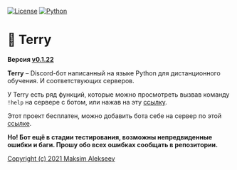 [![License](https://img.shields.io/github/license/onixuniverse/terry-bot)](https://www.apache.org/licenses/LICENSE-2.0)
[![Python](https://img.shields.io/badge/python-3.9-blue.svg)](https://python.org)

# 🤖 Terry

**Версия [v0.1.22](CHANGELOG.md)**

**Terry** – Discord-бот написанный на языке Python для дистанционного обучения. И соответствующих серверов.

У Terry есть ряд функций, которые можно просмотреть вызвав команду `!help` на сервере с ботом, или нажав на эту [ссылку](docs\commands.md).

Этот проект бесплатен, можно добавить бота себе на сервер по этой [ссылке](https://discord.com/api/oauth2/authorize?client_id=663412377693454336&permissions=8&scope=bot).

**Но! Бот ещё в стадии тестирования, возможны непредвиденные ошибки и баги. Прошу обо всех ошибках сообщать в репозитории.**


[Copyright (c) 2021 Maksim Alekseev](LICENSE)
